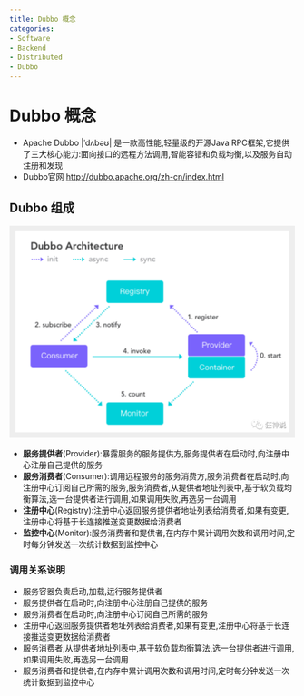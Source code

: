 ```yaml
---
title: Dubbo 概念
categories:
- Software
- Backend
- Distributed
- Dubbo
---
```

# Dubbo 概念

- Apache Dubbo |ˈdʌbəʊ| 是一款高性能,轻量级的开源Java RPC框架,它提供了三大核心能力:面向接口的远程方法调用,智能容错和负载均衡,以及服务自动注册和发现
- Dubbo官网 http://dubbo.apache.org/zh-cn/index.html

## Dubbo 组成

<img src="https://raw.githubusercontent.com/LuShan123888/Files/main/Pictures/2020-12-10-2020-11-18-640-20201118130507459.png" alt="img" style="zoom:67%;" />

- **服务提供者**(Provider):暴露服务的服务提供方,服务提供者在启动时,向注册中心注册自己提供的服务
- **服务消费者**(Consumer):调用远程服务的服务消费方,服务消费者在启动时,向注册中心订阅自己所需的服务,服务消费者,从提供者地址列表中,基于软负载均衡算法,选一台提供者进行调用,如果调用失败,再选另一台调用
- **注册中心**(Registry):注册中心返回服务提供者地址列表给消费者,如果有变更,注册中心将基于长连接推送变更数据给消费者
- **监控中心**(Monitor):服务消费者和提供者,在内存中累计调用次数和调用时间,定时每分钟发送一次统计数据到监控中心

### 调用关系说明

- 服务容器负责启动,加载,运行服务提供者
- 服务提供者在启动时,向注册中心注册自己提供的服务
- 服务消费者在启动时,向注册中心订阅自己所需的服务
- 注册中心返回服务提供者地址列表给消费者,如果有变更,注册中心将基于长连接推送变更数据给消费者
- 服务消费者,从提供者地址列表中,基于软负载均衡算法,选一台提供者进行调用,如果调用失败,再选另一台调用
- 服务消费者和提供者,在内存中累计调用次数和调用时间,定时每分钟发送一次统计数据到监控中心